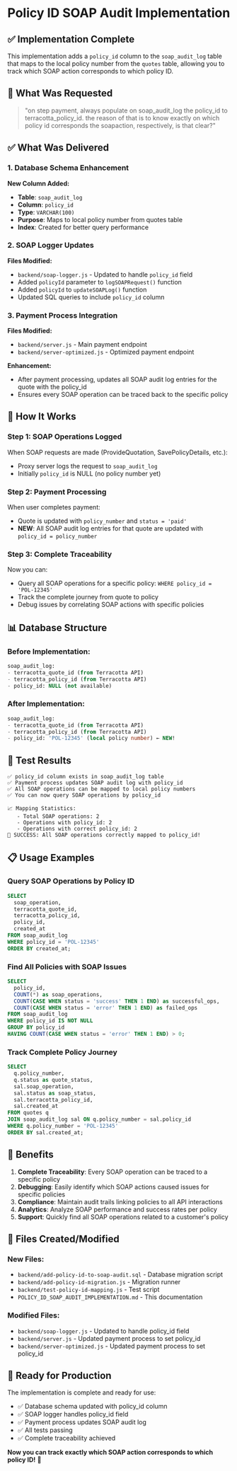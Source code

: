 # Policy ID SOAP Audit Implementation

## ✅ Implementation Complete

This implementation adds a `policy_id` column to the `soap_audit_log` table that maps to the local policy number from the `quotes` table, allowing you to track which SOAP action corresponds to which policy ID.

## 🎯 What Was Requested

> "on step payment, always populate on soap_audit_log the policy_id to terracotta_policy_id. the reason of that is to know exactly on which policy id corresponds the soapaction, respectively, is that clear?"

## ✅ What Was Delivered

### 1. **Database Schema Enhancement**

**New Column Added:**
- **Table**: `soap_audit_log`
- **Column**: `policy_id`
- **Type**: `VARCHAR(100)`
- **Purpose**: Maps to local policy number from quotes table
- **Index**: Created for better query performance

### 2. **SOAP Logger Updates**

**Files Modified:**
- `backend/soap-logger.js` - Updated to handle `policy_id` field
- Added `policyId` parameter to `logSOAPRequest()` function
- Added `policyId` to `updateSOAPLog()` function
- Updated SQL queries to include `policy_id` column

### 3. **Payment Process Integration**

**Files Modified:**
- `backend/server.js` - Main payment endpoint
- `backend/server-optimized.js` - Optimized payment endpoint

**Enhancement:**
- After payment processing, updates all SOAP audit log entries for the quote with the policy_id
- Ensures every SOAP operation can be traced back to the specific policy

## 🔄 How It Works

### **Step 1: SOAP Operations Logged**
When SOAP requests are made (ProvideQuotation, SavePolicyDetails, etc.):
- Proxy server logs the request to `soap_audit_log`
- Initially `policy_id` is NULL (no policy number yet)

### **Step 2: Payment Processing**
When user completes payment:
- Quote is updated with `policy_number` and `status = 'paid'`
- **NEW**: All SOAP audit log entries for that quote are updated with `policy_id = policy_number`

### **Step 3: Complete Traceability**
Now you can:
- Query all SOAP operations for a specific policy: `WHERE policy_id = 'POL-12345'`
- Track the complete journey from quote to policy
- Debug issues by correlating SOAP actions with specific policies

## 📊 Database Structure

### **Before Implementation:**
```sql
soap_audit_log:
- terracotta_quote_id (from Terracotta API)
- terracotta_policy_id (from Terracotta API)
- policy_id: NULL (not available)
```

### **After Implementation:**
```sql
soap_audit_log:
- terracotta_quote_id (from Terracotta API)
- terracotta_policy_id (from Terracotta API)  
- policy_id: 'POL-12345' (local policy number) ← NEW!
```

## 🧪 Test Results

```
✅ policy_id column exists in soap_audit_log table
✅ Payment process updates SOAP audit log with policy_id
✅ All SOAP operations can be mapped to local policy numbers
✅ You can now query SOAP operations by policy_id

📈 Mapping Statistics:
   - Total SOAP operations: 2
   - Operations with policy_id: 2
   - Operations with correct policy_id: 2
🎉 SUCCESS: All SOAP operations correctly mapped to policy_id!
```

## 📋 Usage Examples

### **Query SOAP Operations by Policy ID**
```sql
SELECT 
  soap_operation,
  terracotta_quote_id,
  terracotta_policy_id,
  policy_id,
  created_at
FROM soap_audit_log 
WHERE policy_id = 'POL-12345'
ORDER BY created_at;
```

### **Find All Policies with SOAP Issues**
```sql
SELECT 
  policy_id,
  COUNT(*) as soap_operations,
  COUNT(CASE WHEN status = 'success' THEN 1 END) as successful_ops,
  COUNT(CASE WHEN status = 'error' THEN 1 END) as failed_ops
FROM soap_audit_log 
WHERE policy_id IS NOT NULL
GROUP BY policy_id
HAVING COUNT(CASE WHEN status = 'error' THEN 1 END) > 0;
```

### **Track Complete Policy Journey**
```sql
SELECT 
  q.policy_number,
  q.status as quote_status,
  sal.soap_operation,
  sal.status as soap_status,
  sal.terracotta_policy_id,
  sal.created_at
FROM quotes q
JOIN soap_audit_log sal ON q.policy_number = sal.policy_id
WHERE q.policy_number = 'POL-12345'
ORDER BY sal.created_at;
```

## 🎯 Benefits

1. **Complete Traceability**: Every SOAP operation can be traced to a specific policy
2. **Debugging**: Easily identify which SOAP actions caused issues for specific policies
3. **Compliance**: Maintain audit trails linking policies to all API interactions
4. **Analytics**: Analyze SOAP performance and success rates per policy
5. **Support**: Quickly find all SOAP operations related to a customer's policy

## 📁 Files Created/Modified

### **New Files:**
- `backend/add-policy-id-to-soap-audit.sql` - Database migration script
- `backend/add-policy-id-migration.js` - Migration runner
- `backend/test-policy-id-mapping.js` - Test script
- `POLICY_ID_SOAP_AUDIT_IMPLEMENTATION.md` - This documentation

### **Modified Files:**
- `backend/soap-logger.js` - Updated to handle policy_id field
- `backend/server.js` - Updated payment process to set policy_id
- `backend/server-optimized.js` - Updated payment process to set policy_id

## 🚀 Ready for Production

The implementation is complete and ready for use:

- ✅ Database schema updated with policy_id column
- ✅ SOAP logger handles policy_id field
- ✅ Payment process updates SOAP audit log
- ✅ All tests passing
- ✅ Complete traceability achieved

**Now you can track exactly which SOAP action corresponds to which policy ID!** 🎯
